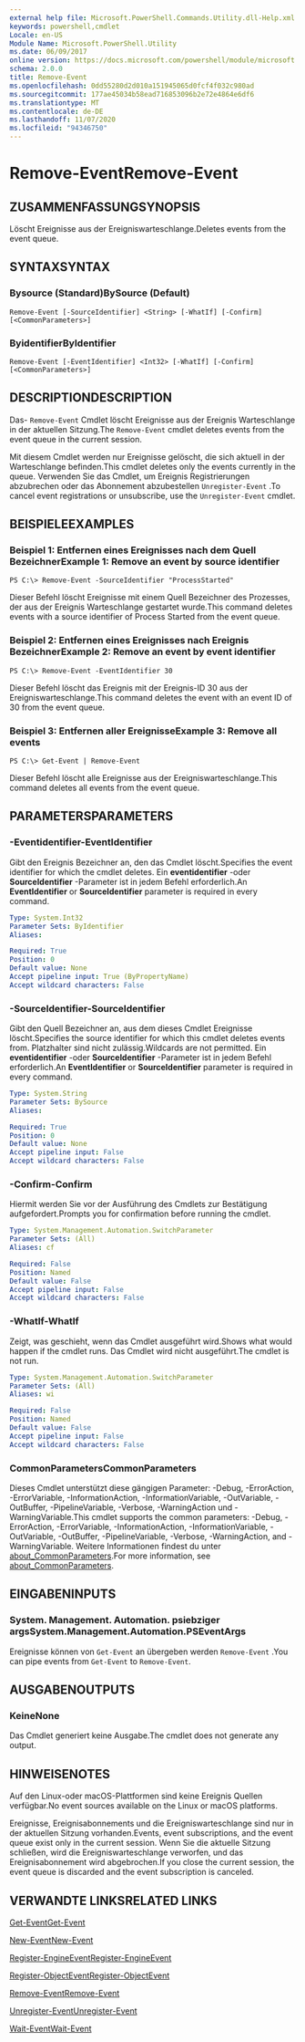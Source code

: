 ```yaml
---
external help file: Microsoft.PowerShell.Commands.Utility.dll-Help.xml
keywords: powershell,cmdlet
Locale: en-US
Module Name: Microsoft.PowerShell.Utility
ms.date: 06/09/2017
online version: https://docs.microsoft.com/powershell/module/microsoft.powershell.utility/remove-event?view=powershell-7&WT.mc_id=ps-gethelp
schema: 2.0.0
title: Remove-Event
ms.openlocfilehash: 0dd55280d2d010a151945065d0fcf4f032c980ad
ms.sourcegitcommit: 177ae45034b58ead716853096b2e72e4864e6df6
ms.translationtype: MT
ms.contentlocale: de-DE
ms.lasthandoff: 11/07/2020
ms.locfileid: "94346750"
---
```

# <span data-ttu-id="cd51f-103">Remove-Event</span><span class="sxs-lookup"><span data-stu-id="cd51f-103">Remove-Event</span></span>

## <span data-ttu-id="cd51f-104">ZUSAMMENFASSUNG</span><span class="sxs-lookup"><span data-stu-id="cd51f-104">SYNOPSIS</span></span>
<span data-ttu-id="cd51f-105">Löscht Ereignisse aus der Ereigniswarteschlange.</span><span class="sxs-lookup"><span data-stu-id="cd51f-105">Deletes events from the event queue.</span></span>

## <span data-ttu-id="cd51f-106">SYNTAX</span><span class="sxs-lookup"><span data-stu-id="cd51f-106">SYNTAX</span></span>

### <span data-ttu-id="cd51f-107">Bysource (Standard)</span><span class="sxs-lookup"><span data-stu-id="cd51f-107">BySource (Default)</span></span>

```
Remove-Event [-SourceIdentifier] <String> [-WhatIf] [-Confirm] [<CommonParameters>]
```

### <span data-ttu-id="cd51f-108">Byidentifier</span><span class="sxs-lookup"><span data-stu-id="cd51f-108">ByIdentifier</span></span>

```
Remove-Event [-EventIdentifier] <Int32> [-WhatIf] [-Confirm] [<CommonParameters>]
```

## <span data-ttu-id="cd51f-109">DESCRIPTION</span><span class="sxs-lookup"><span data-stu-id="cd51f-109">DESCRIPTION</span></span>

<span data-ttu-id="cd51f-110">Das- `Remove-Event` Cmdlet löscht Ereignisse aus der Ereignis Warteschlange in der aktuellen Sitzung.</span><span class="sxs-lookup"><span data-stu-id="cd51f-110">The `Remove-Event` cmdlet deletes events from the event queue in the current session.</span></span>

<span data-ttu-id="cd51f-111">Mit diesem Cmdlet werden nur Ereignisse gelöscht, die sich aktuell in der Warteschlange befinden.</span><span class="sxs-lookup"><span data-stu-id="cd51f-111">This cmdlet deletes only the events currently in the queue.</span></span> <span data-ttu-id="cd51f-112">Verwenden Sie das Cmdlet, um Ereignis Registrierungen abzubrechen oder das Abonnement abzubestellen `Unregister-Event` .</span><span class="sxs-lookup"><span data-stu-id="cd51f-112">To cancel event registrations or unsubscribe, use the `Unregister-Event` cmdlet.</span></span>

## <span data-ttu-id="cd51f-113">BEISPIELE</span><span class="sxs-lookup"><span data-stu-id="cd51f-113">EXAMPLES</span></span>

### <span data-ttu-id="cd51f-114">Beispiel 1: Entfernen eines Ereignisses nach dem Quell Bezeichner</span><span class="sxs-lookup"><span data-stu-id="cd51f-114">Example 1: Remove an event by source identifier</span></span>

```
PS C:\> Remove-Event -SourceIdentifier "ProcessStarted"
```

<span data-ttu-id="cd51f-115">Dieser Befehl löscht Ereignisse mit einem Quell Bezeichner des Prozesses, der aus der Ereignis Warteschlange gestartet wurde.</span><span class="sxs-lookup"><span data-stu-id="cd51f-115">This command deletes events with a source identifier of Process Started from the event queue.</span></span>

### <span data-ttu-id="cd51f-116">Beispiel 2: Entfernen eines Ereignisses nach Ereignis Bezeichner</span><span class="sxs-lookup"><span data-stu-id="cd51f-116">Example 2: Remove an event by event identifier</span></span>

```
PS C:\> Remove-Event -EventIdentifier 30
```

<span data-ttu-id="cd51f-117">Dieser Befehl löscht das Ereignis mit der Ereignis-ID 30 aus der Ereigniswarteschlange.</span><span class="sxs-lookup"><span data-stu-id="cd51f-117">This command deletes the event with an event ID of 30 from the event queue.</span></span>

### <span data-ttu-id="cd51f-118">Beispiel 3: Entfernen aller Ereignisse</span><span class="sxs-lookup"><span data-stu-id="cd51f-118">Example 3: Remove all events</span></span>

```
PS C:\> Get-Event | Remove-Event
```

<span data-ttu-id="cd51f-119">Dieser Befehl löscht alle Ereignisse aus der Ereigniswarteschlange.</span><span class="sxs-lookup"><span data-stu-id="cd51f-119">This command deletes all events from the event queue.</span></span>

## <span data-ttu-id="cd51f-120">PARAMETERS</span><span class="sxs-lookup"><span data-stu-id="cd51f-120">PARAMETERS</span></span>

### <span data-ttu-id="cd51f-121">-Eventidentifier</span><span class="sxs-lookup"><span data-stu-id="cd51f-121">-EventIdentifier</span></span>

<span data-ttu-id="cd51f-122">Gibt den Ereignis Bezeichner an, den das Cmdlet löscht.</span><span class="sxs-lookup"><span data-stu-id="cd51f-122">Specifies the event identifier for which the cmdlet deletes.</span></span> <span data-ttu-id="cd51f-123">Ein **eventidentifier** -oder **SourceIdentifier** -Parameter ist in jedem Befehl erforderlich.</span><span class="sxs-lookup"><span data-stu-id="cd51f-123">An **EventIdentifier** or **SourceIdentifier** parameter is required in every command.</span></span>

```yaml
Type: System.Int32
Parameter Sets: ByIdentifier
Aliases:

Required: True
Position: 0
Default value: None
Accept pipeline input: True (ByPropertyName)
Accept wildcard characters: False
```

### <span data-ttu-id="cd51f-124">-SourceIdentifier</span><span class="sxs-lookup"><span data-stu-id="cd51f-124">-SourceIdentifier</span></span>

<span data-ttu-id="cd51f-125">Gibt den Quell Bezeichner an, aus dem dieses Cmdlet Ereignisse löscht.</span><span class="sxs-lookup"><span data-stu-id="cd51f-125">Specifies the source identifier for which this cmdlet deletes events from.</span></span> <span data-ttu-id="cd51f-126">Platzhalter sind nicht zulässig.</span><span class="sxs-lookup"><span data-stu-id="cd51f-126">Wildcards are not permitted.</span></span> <span data-ttu-id="cd51f-127">Ein **eventidentifier** -oder **SourceIdentifier** -Parameter ist in jedem Befehl erforderlich.</span><span class="sxs-lookup"><span data-stu-id="cd51f-127">An **EventIdentifier** or **SourceIdentifier** parameter is required in every command.</span></span>

```yaml
Type: System.String
Parameter Sets: BySource
Aliases:

Required: True
Position: 0
Default value: None
Accept pipeline input: False
Accept wildcard characters: False
```

### <span data-ttu-id="cd51f-128">-Confirm</span><span class="sxs-lookup"><span data-stu-id="cd51f-128">-Confirm</span></span>

<span data-ttu-id="cd51f-129">Hiermit werden Sie vor der Ausführung des Cmdlets zur Bestätigung aufgefordert.</span><span class="sxs-lookup"><span data-stu-id="cd51f-129">Prompts you for confirmation before running the cmdlet.</span></span>

```yaml
Type: System.Management.Automation.SwitchParameter
Parameter Sets: (All)
Aliases: cf

Required: False
Position: Named
Default value: False
Accept pipeline input: False
Accept wildcard characters: False
```

### <span data-ttu-id="cd51f-130">-WhatIf</span><span class="sxs-lookup"><span data-stu-id="cd51f-130">-WhatIf</span></span>

<span data-ttu-id="cd51f-131">Zeigt, was geschieht, wenn das Cmdlet ausgeführt wird.</span><span class="sxs-lookup"><span data-stu-id="cd51f-131">Shows what would happen if the cmdlet runs.</span></span> <span data-ttu-id="cd51f-132">Das Cmdlet wird nicht ausgeführt.</span><span class="sxs-lookup"><span data-stu-id="cd51f-132">The cmdlet is not run.</span></span>

```yaml
Type: System.Management.Automation.SwitchParameter
Parameter Sets: (All)
Aliases: wi

Required: False
Position: Named
Default value: False
Accept pipeline input: False
Accept wildcard characters: False
```

### <span data-ttu-id="cd51f-133">CommonParameters</span><span class="sxs-lookup"><span data-stu-id="cd51f-133">CommonParameters</span></span>

<span data-ttu-id="cd51f-134">Dieses Cmdlet unterstützt diese gängigen Parameter: -Debug, -ErrorAction, -ErrorVariable, -InformationAction, -InformationVariable, -OutVariable, -OutBuffer, -PipelineVariable, -Verbose, -WarningAction und -WarningVariable.</span><span class="sxs-lookup"><span data-stu-id="cd51f-134">This cmdlet supports the common parameters: -Debug, -ErrorAction, -ErrorVariable, -InformationAction, -InformationVariable, -OutVariable, -OutBuffer, -PipelineVariable, -Verbose, -WarningAction, and -WarningVariable.</span></span> <span data-ttu-id="cd51f-135">Weitere Informationen findest du unter [about_CommonParameters](https://go.microsoft.com/fwlink/?LinkID=113216).</span><span class="sxs-lookup"><span data-stu-id="cd51f-135">For more information, see [about_CommonParameters](https://go.microsoft.com/fwlink/?LinkID=113216).</span></span>

## <span data-ttu-id="cd51f-136">EINGABEN</span><span class="sxs-lookup"><span data-stu-id="cd51f-136">INPUTS</span></span>

### <span data-ttu-id="cd51f-137">System. Management. Automation. psiebziger args</span><span class="sxs-lookup"><span data-stu-id="cd51f-137">System.Management.Automation.PSEventArgs</span></span>

<span data-ttu-id="cd51f-138">Ereignisse können von `Get-Event` an übergeben werden `Remove-Event` .</span><span class="sxs-lookup"><span data-stu-id="cd51f-138">You can pipe events from `Get-Event` to `Remove-Event`.</span></span>

## <span data-ttu-id="cd51f-139">AUSGABEN</span><span class="sxs-lookup"><span data-stu-id="cd51f-139">OUTPUTS</span></span>

### <span data-ttu-id="cd51f-140">Keine</span><span class="sxs-lookup"><span data-stu-id="cd51f-140">None</span></span>

<span data-ttu-id="cd51f-141">Das Cmdlet generiert keine Ausgabe.</span><span class="sxs-lookup"><span data-stu-id="cd51f-141">The cmdlet does not generate any output.</span></span>

## <span data-ttu-id="cd51f-142">HINWEISE</span><span class="sxs-lookup"><span data-stu-id="cd51f-142">NOTES</span></span>

<span data-ttu-id="cd51f-143">Auf den Linux-oder macOS-Plattformen sind keine Ereignis Quellen verfügbar.</span><span class="sxs-lookup"><span data-stu-id="cd51f-143">No event sources available on the Linux or macOS platforms.</span></span>

<span data-ttu-id="cd51f-144">Ereignisse, Ereignisabonnements und die Ereigniswarteschlange sind nur in der aktuellen Sitzung vorhanden.</span><span class="sxs-lookup"><span data-stu-id="cd51f-144">Events, event subscriptions, and the event queue exist only in the current session.</span></span> <span data-ttu-id="cd51f-145">Wenn Sie die aktuelle Sitzung schließen, wird die Ereigniswarteschlange verworfen, und das Ereignisabonnement wird abgebrochen.</span><span class="sxs-lookup"><span data-stu-id="cd51f-145">If you close the current session, the event queue is discarded and the event subscription is canceled.</span></span>

## <span data-ttu-id="cd51f-146">VERWANDTE LINKS</span><span class="sxs-lookup"><span data-stu-id="cd51f-146">RELATED LINKS</span></span>

[<span data-ttu-id="cd51f-147">Get-Event</span><span class="sxs-lookup"><span data-stu-id="cd51f-147">Get-Event</span></span>](Get-Event.md)

[<span data-ttu-id="cd51f-148">New-Event</span><span class="sxs-lookup"><span data-stu-id="cd51f-148">New-Event</span></span>](New-Event.md)

[<span data-ttu-id="cd51f-149">Register-EngineEvent</span><span class="sxs-lookup"><span data-stu-id="cd51f-149">Register-EngineEvent</span></span>](Register-EngineEvent.md)

[<span data-ttu-id="cd51f-150">Register-ObjectEvent</span><span class="sxs-lookup"><span data-stu-id="cd51f-150">Register-ObjectEvent</span></span>](Register-ObjectEvent.md)

[<span data-ttu-id="cd51f-151">Remove-Event</span><span class="sxs-lookup"><span data-stu-id="cd51f-151">Remove-Event</span></span>](Remove-Event.md)

[<span data-ttu-id="cd51f-152">Unregister-Event</span><span class="sxs-lookup"><span data-stu-id="cd51f-152">Unregister-Event</span></span>](Unregister-Event.md)

[<span data-ttu-id="cd51f-153">Wait-Event</span><span class="sxs-lookup"><span data-stu-id="cd51f-153">Wait-Event</span></span>](Wait-Event.md)
